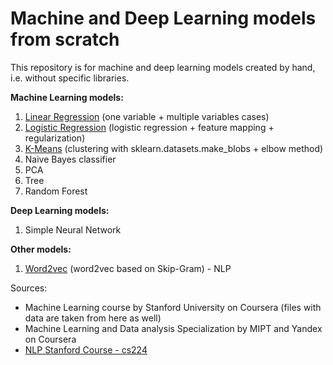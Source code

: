 # Machine and Deep Learning models from scratch
This repository is for machine and deep learning models created by hand, i.e. without specific libraries. 

**Machine Learning models:**
1. [Linear Regression](https://github.com/evylegzhanin/ML_models__from_scratch/tree/main/linear_regression) (one variable + multiple variables cases)
2. [Logistic Regression](https://github.com/evylegzhanin/ML_models__from_scratch/tree/main/logistic_regression) (logistic regression + feature mapping + regularization)
3. [K-Means](https://github.com/evylegzhanin/ML_models__from_scratch/tree/main/kmeans) (clustering with sklearn.datasets.make_blobs + elbow method)
4. Naive Bayes classifier
5. PCA
6. Tree
7. Random Forest
  
**Deep Learning models:**
1. Simple Neural Network

**Other models:**
1. [Word2vec](https://github.com/evylegzhanin/ML_DL_models_from_scratch/tree/main/word2vec) (word2vec based on Skip-Gram) - NLP

Sources: 
  - Machine Learning course by Stanford University on Coursera (files with data are taken from here as well)
  - Machine Learning and Data analysis Specialization by MIPT and Yandex on Coursera
  - [NLP Stanford Course - cs224](http://web.stanford.edu/class/cs224n/index.html#coursework)

